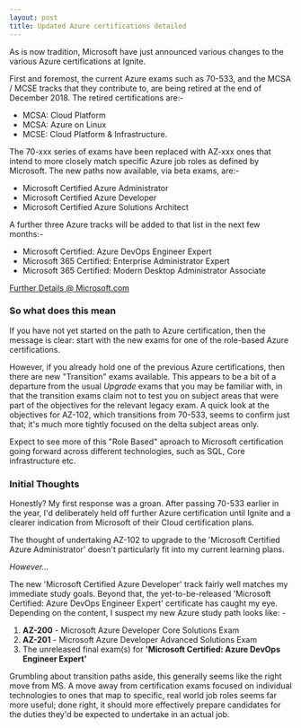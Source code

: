```yaml
---
layout: post
title: Updated Azure certifications detailed 
---
```


As is now tradition, Microsoft have just announced various changes to the various Azure certifications at Ignite.

First and foremost, the current Azure exams such as 70-533, and the MCSA / MCSE tracks that they contribute to, are being retired at the end of December 2018.  The retired certifications are:-

* MCSA: Cloud Platform
* MCSA: Azure on Linux
* MCSE: Cloud Platform & Infrastructure.

The 70-xxx series of exams have been replaced with AZ-xxx ones that intend to more closely match specific Azure job roles as defined by Microsoft.  The new paths now available, via beta exams, are:-

* Microsoft Certified Azure Administrator
* Microsoft Certified Azure Developer
* Microsoft Certified Azure Solutions Architect

A further three Azure tracks will be added to that list in the next few months:-

* Microsoft Certified: Azure DevOps Engineer Expert
* Microsoft 365 Certified: Enterprise Administrator Expert
* Microsoft 365 Certified: Modern Desktop Administrator Associate

[Further Details @ Microsoft.com](https://www.microsoft.com/en-us/learning/browse-new-certification.aspx)

### So what does this mean

If you have not yet started on the path to Azure certification, then the message is clear: start with the new exams for one of the role-based Azure certifications.

However, if you already hold one of the previous Azure certifications, then there are new "Transition" exams available.  This appears to be a bit of a departure from the usual *Upgrade* exams that you may be familiar with, in that the transition exams claim not to test you on subject areas that were part of the objectives for the relevant legacy exam.  A quick look at the objectives for AZ-102, which transitions from 70-533, seems to confirm just that; it's much more tightly focused on the delta subject areas only.

Expect to see more of this "Role Based" aproach to Microsoft certification going forward across different technologies, such as SQL, Core infrastructure etc.

### Initial Thoughts

Honestly?  My first response was a groan.  After passing 70-533 earlier in the year, I'd deliberately held off further Azure certification until Ignite and a clearer indication from Microsoft of their Cloud certification plans.

The thought of undertaking AZ-102 to upgrade to the 'Microsoft Certified Azure Administrator' doesn't particularly fit into my current learning plans.  

*However...*

The new 'Microsoft Certified Azure Developer' track fairly well matches my immediate study goals. Beyond that, the yet-to-be-released 'Microsoft Certified: Azure DevOps Engineer Expert' certificate has caught my eye.  Depending on the content, I suspect my new Azure study path looks like: -

1. **AZ-200** - Microsoft Azure Developer Core Solutions Exam
2. **AZ-201** - Microsoft Azure Developer Advanced Solutions Exam
3. The unreleased final exam(s) for **'Microsoft Certified: Azure DevOps Engineer Expert'**  

Grumbling about transition paths aside, this generally seems like the right move from MS.  A move away from certification exams focused on individual technologies to ones that map to specific, real world job roles seems far more useful; done right, it should more effectively prepare candidates for the duties they'd be expected to undertake in an actual job.